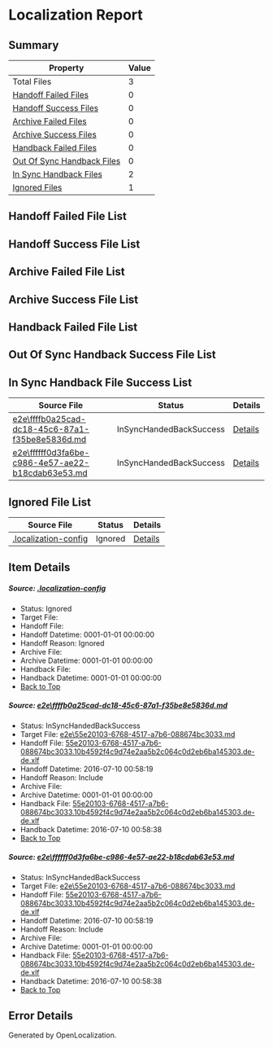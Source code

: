 # <a name='report-top'></a> Localization Report

## Summary
 Property | Value 
 -------- | ----- 
 Total Files | 3
[ Handoff Failed Files ](#handoff-failed-list)| 0
[ Handoff Success Files ](#handoff-success-list)| 0
[ Archive Failed Files ](#archive-failed-list)| 0
[ Archive Success Files ](#archive-success-list)| 0
[ Handback Failed Files ](#handback-failed-list)| 0
[ Out Of Sync Handback Files ](#outofsync-handback-success-list)| 0
[ In Sync Handback Files ](#insync-handback-success-list)| 2
[ Ignored Files ](#ignored-list)| 1

## <a name='handoff-failed-list'></a> Handoff Failed File List

## <a name='handoff-success-list'></a> Handoff Success File List

## <a name='archive-failed-list'></a> Archive Failed File List

## <a name='archive-success-list'></a> Archive Success File List

## <a name='handback-failed-list'></a> Handback Failed File List

## <a name='outofsync-handback-success-list'></a> Out Of Sync Handback Success File List

## <a name='insync-handback-success-list'></a> In Sync Handback File Success List
 Source File | Status | Details 
 ----------- | ------ | ------- 
 [e2e\ffffb0a25cad-dc18-45c6-87a1-f35be8e5836d.md](https://github.com/OpenLocalizationTestOrg/oltest/blob/02c60ef62f7c2afd1e77a90e5a997ed1d3ea0f54/e2e/ffffb0a25cad-dc18-45c6-87a1-f35be8e5836d.md) | InSyncHandedBackSuccess | [Details](#905f0941e0614754f08e66bce359df99a4ccfb4d1)
 [e2e\ffffff0d3fa6be-c986-4e57-ae22-b18cdab63e53.md](https://github.com/OpenLocalizationTestOrg/oltest/blob/b2e4e91e4622e0d5e716bcd1ec34499665c7e24f/e2e/ffffff0d3fa6be-c986-4e57-ae22-b18cdab63e53.md) | InSyncHandedBackSuccess | [Details](#905f0941e0614754f08e66bce359df99a4ccfb4d2)

## <a name='ignored-list'></a> Ignored File List
 Source File | Status | Details 
 ----------- | ------ | ------- 
 [.localization-config](https://github.com/OpenLocalizationTestOrg/oltest/blob/b2e4e91e4622e0d5e716bcd1ec34499665c7e24f/.localization-config) | Ignored | [Details](#3d4f252ac210baf56311d7e97dcc2db10974dbd20)

## Item Details
##### <a name='3d4f252ac210baf56311d7e97dcc2db10974dbd20'></a> Source: [.localization-config](https://github.com/OpenLocalizationTestOrg/oltest/blob/b2e4e91e4622e0d5e716bcd1ec34499665c7e24f/.localization-config)
* Status: Ignored
* Target File: 
* Handoff File: 
* Handoff Datetime: 0001-01-01 00:00:00
* Handoff Reason: Ignored
* Archive File: 
* Archive Datetime: 0001-01-01 00:00:00
* Handback File: 
* Handback Datetime: 0001-01-01 00:00:00
* [Back to Top](#report-top)

##### <a name='905f0941e0614754f08e66bce359df99a4ccfb4d1'></a> Source: [e2e\ffffb0a25cad-dc18-45c6-87a1-f35be8e5836d.md](https://github.com/OpenLocalizationTestOrg/oltest/blob/02c60ef62f7c2afd1e77a90e5a997ed1d3ea0f54/e2e/ffffb0a25cad-dc18-45c6-87a1-f35be8e5836d.md)
* Status: InSyncHandedBackSuccess
* Target File: [e2e\55e20103-6768-4517-a7b6-088674bc3033.md](https://github.com/OpenLocalizationTestOrg/oltest-dede-fly/blob/7b470d22eb2d6796171f3bb6de86f46f8757947b/e2e/55e20103-6768-4517-a7b6-088674bc3033.md)
* Handoff File: [55e20103-6768-4517-a7b6-088674bc3033.10b4592f4c9d74e2aa5b2c064c0d2eb6ba145303.de-de.xlf](https://github.com/OpenLocalizationTestOrg/olhandoff-e2e/blob/27f4055d82ce8f4a9508995fe07bda7d526e695b/ol-handoff/OpenLocalizationTestOrg/oltest-dede-fly/ci/ht/55e20103-6768-4517-a7b6-088674bc3033.10b4592f4c9d74e2aa5b2c064c0d2eb6ba145303.de-de.xlf)
* Handoff Datetime: 2016-07-10 00:58:19
* Handoff Reason: Include
* Archive File: 
* Archive Datetime: 0001-01-01 00:00:00
* Handback File: [55e20103-6768-4517-a7b6-088674bc3033.10b4592f4c9d74e2aa5b2c064c0d2eb6ba145303.de-de.xlf](https://github.com/OpenLocalizationTestOrg/olhandback-e2e/blob/8d207f1ecf10765d0cbd9a61e8bdbfc7b756a1b4/ol-handback/OpenLocalizationTestOrg/oltest-dede-fly/ci/ht/55e20103-6768-4517-a7b6-088674bc3033.10b4592f4c9d74e2aa5b2c064c0d2eb6ba145303.de-de.xlf)
* Handback Datetime: 2016-07-10 00:58:38
* [Back to Top](#report-top)

##### <a name='905f0941e0614754f08e66bce359df99a4ccfb4d2'></a> Source: [e2e\ffffff0d3fa6be-c986-4e57-ae22-b18cdab63e53.md](https://github.com/OpenLocalizationTestOrg/oltest/blob/b2e4e91e4622e0d5e716bcd1ec34499665c7e24f/e2e/ffffff0d3fa6be-c986-4e57-ae22-b18cdab63e53.md)
* Status: InSyncHandedBackSuccess
* Target File: [e2e\55e20103-6768-4517-a7b6-088674bc3033.md](https://github.com/OpenLocalizationTestOrg/oltest-dede-fly/blob/7b470d22eb2d6796171f3bb6de86f46f8757947b/e2e/55e20103-6768-4517-a7b6-088674bc3033.md)
* Handoff File: [55e20103-6768-4517-a7b6-088674bc3033.10b4592f4c9d74e2aa5b2c064c0d2eb6ba145303.de-de.xlf](https://github.com/OpenLocalizationTestOrg/olhandoff-e2e/blob/27f4055d82ce8f4a9508995fe07bda7d526e695b/ol-handoff/OpenLocalizationTestOrg/oltest-dede-fly/ci/ht/55e20103-6768-4517-a7b6-088674bc3033.10b4592f4c9d74e2aa5b2c064c0d2eb6ba145303.de-de.xlf)
* Handoff Datetime: 2016-07-10 00:58:19
* Handoff Reason: Include
* Archive File: 
* Archive Datetime: 0001-01-01 00:00:00
* Handback File: [55e20103-6768-4517-a7b6-088674bc3033.10b4592f4c9d74e2aa5b2c064c0d2eb6ba145303.de-de.xlf](https://github.com/OpenLocalizationTestOrg/olhandback-e2e/blob/8d207f1ecf10765d0cbd9a61e8bdbfc7b756a1b4/ol-handback/OpenLocalizationTestOrg/oltest-dede-fly/ci/ht/55e20103-6768-4517-a7b6-088674bc3033.10b4592f4c9d74e2aa5b2c064c0d2eb6ba145303.de-de.xlf)
* Handback Datetime: 2016-07-10 00:58:38
* [Back to Top](#report-top)


## Error Details

Generated by OpenLocalization.

